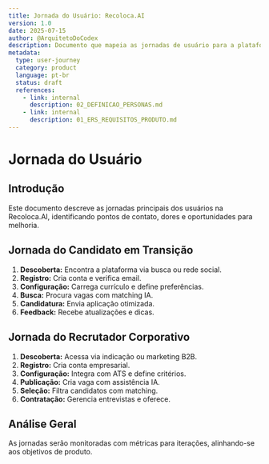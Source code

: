 ```yaml
---
title: Jornada do Usuário: Recoloca.AI
version: 1.0
date: 2025-07-15
author: @ArquitetoDoCodex
description: Documento que mapeia as jornadas de usuário para a plataforma Recoloca.AI, baseado nas personas definidas e requisitos funcionais.
metadata:
  type: user-journey
  category: product
  language: pt-br
  status: draft
  references:
    - link: internal
      description: 02_DEFINICAO_PERSONAS.md
    - link: internal
      description: 01_ERS_REQUISITOS_PRODUTO.md
---
```


# Jornada do Usuário

## Introdução
Este documento descreve as jornadas principais dos usuários na Recoloca.AI, identificando pontos de contato, dores e oportunidades para melhoria.

## Jornada do Candidato em Transição
1. **Descoberta:** Encontra a plataforma via busca ou rede social.
2. **Registro:** Cria conta e verifica email.
3. **Configuração:** Carrega currículo e define preferências.
4. **Busca:** Procura vagas com matching IA.
5. **Candidatura:** Envia aplicação otimizada.
6. **Feedback:** Recebe atualizações e dicas.

## Jornada do Recrutador Corporativo
1. **Descoberta:** Acessa via indicação ou marketing B2B.
2. **Registro:** Cria conta empresarial.
3. **Configuração:** Integra com ATS e define critérios.
4. **Publicação:** Cria vaga com assistência IA.
5. **Seleção:** Filtra candidatos com matching.
6. **Contratação:** Gerencia entrevistas e oferece.

## Análise Geral
As jornadas serão monitoradas com métricas para iterações, alinhando-se aos objetivos de produto.